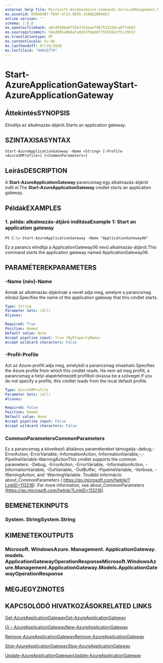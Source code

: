 ```yaml
---
external help file: Microsoft.WindowsAzure.Commands.ServiceManagement.Network.dll-Help.xml
ms.assetid: D50984B7-FD97-4713-8E56-1C06D2B008E3
online version: ''
schema: 2.0.0
ms.openlocfilehash: a01d59d6a0755b3763eaef9b7532326ca0ffd402
ms.sourcegitcommit: 56ed085a868afa8263f8eb0f755b5822f5c29532
ms.translationtype: MT
ms.contentlocale: hu-HU
ms.lasthandoff: 07/18/2020
ms.locfileid: "94015779"
---
```

# <span data-ttu-id="dbb8f-101">Start-AzureApplicationGateway</span><span class="sxs-lookup"><span data-stu-id="dbb8f-101">Start-AzureApplicationGateway</span></span>

## <span data-ttu-id="dbb8f-102">Áttekintés</span><span class="sxs-lookup"><span data-stu-id="dbb8f-102">SYNOPSIS</span></span>
<span data-ttu-id="dbb8f-103">Elindítja az alkalmazás-átjárót.</span><span class="sxs-lookup"><span data-stu-id="dbb8f-103">Starts an application gateway.</span></span>

## <span data-ttu-id="dbb8f-104">SZINTAXISA</span><span class="sxs-lookup"><span data-stu-id="dbb8f-104">SYNTAX</span></span>

```
Start-AzureApplicationGateway -Name <String> [-Profile <AzureSMProfile>] [<CommonParameters>]
```

## <span data-ttu-id="dbb8f-105">Leírás</span><span class="sxs-lookup"><span data-stu-id="dbb8f-105">DESCRIPTION</span></span>
<span data-ttu-id="dbb8f-106">A **Start-AzureApplicationGateway** parancsmag egy alkalmazás-átjárót indít el.</span><span class="sxs-lookup"><span data-stu-id="dbb8f-106">The **Start-AzureApplicationGateway** cmdlet starts an application gateway.</span></span>

## <span data-ttu-id="dbb8f-107">Példák</span><span class="sxs-lookup"><span data-stu-id="dbb8f-107">EXAMPLES</span></span>

### <span data-ttu-id="dbb8f-108">1. példa: alkalmazás-átjáró indítása</span><span class="sxs-lookup"><span data-stu-id="dbb8f-108">Example 1: Start an application gateway</span></span>
```
PS C:\> Start-AzureApplicationGateway -Name "ApplicationGateway06"
```

<span data-ttu-id="dbb8f-109">Ez a parancs elindítja a ApplicationGateway06 nevű alkalmazás-átjárót.</span><span class="sxs-lookup"><span data-stu-id="dbb8f-109">This command starts the application gateway named ApplicationGateway06.</span></span>

## <span data-ttu-id="dbb8f-110">PARAMÉTEREK</span><span class="sxs-lookup"><span data-stu-id="dbb8f-110">PARAMETERS</span></span>

### <span data-ttu-id="dbb8f-111">-Name (név)</span><span class="sxs-lookup"><span data-stu-id="dbb8f-111">-Name</span></span>
<span data-ttu-id="dbb8f-112">Annak az alkalmazás-átjárónak a nevét adja meg, amelyre a parancsmag elindul.</span><span class="sxs-lookup"><span data-stu-id="dbb8f-112">Specifies the name of the application gateway that this cmdlet starts.</span></span>

```yaml
Type: String
Parameter Sets: (All)
Aliases: 

Required: True
Position: Named
Default value: None
Accept pipeline input: True (ByPropertyName)
Accept wildcard characters: False
```

### <span data-ttu-id="dbb8f-113">-Profil</span><span class="sxs-lookup"><span data-stu-id="dbb8f-113">-Profile</span></span>
<span data-ttu-id="dbb8f-114">Azt az Azure-profilt adja meg, amelyből a parancsmag olvasható.</span><span class="sxs-lookup"><span data-stu-id="dbb8f-114">Specifies the Azure profile from which this cmdlet reads.</span></span> <span data-ttu-id="dbb8f-115">Ha nem ad meg profilt, a parancsmag a helyi alapértelmezett profilból olvassa be a szöveget.</span><span class="sxs-lookup"><span data-stu-id="dbb8f-115">If you do not specify a profile, this cmdlet reads from the local default profile.</span></span>

```yaml
Type: AzureSMProfile
Parameter Sets: (All)
Aliases: 

Required: False
Position: Named
Default value: None
Accept pipeline input: False
Accept wildcard characters: False
```

### <span data-ttu-id="dbb8f-116">CommonParameters</span><span class="sxs-lookup"><span data-stu-id="dbb8f-116">CommonParameters</span></span>
<span data-ttu-id="dbb8f-117">Ez a parancsmag a következő általános paramétereket támogatja:-debug,-ErrorAction,-ErrorVariable,-InformationAction,-InformationVariable,-,-PipelineVariable-WarningAction</span><span class="sxs-lookup"><span data-stu-id="dbb8f-117">This cmdlet supports the common parameters: -Debug, -ErrorAction, -ErrorVariable, -InformationAction, -InformationVariable, -OutVariable, -OutBuffer, -PipelineVariable, -Verbose, -WarningAction, and -WarningVariable.</span></span> <span data-ttu-id="dbb8f-118">További információ: about_CommonParameters ( https://go.microsoft.com/fwlink/?LinkID=113216) .</span><span class="sxs-lookup"><span data-stu-id="dbb8f-118">For more information, see about_CommonParameters (https://go.microsoft.com/fwlink/?LinkID=113216).</span></span>

## <span data-ttu-id="dbb8f-119">BEMENETEK</span><span class="sxs-lookup"><span data-stu-id="dbb8f-119">INPUTS</span></span>

### <span data-ttu-id="dbb8f-120">System. String</span><span class="sxs-lookup"><span data-stu-id="dbb8f-120">System.String</span></span>

## <span data-ttu-id="dbb8f-121">KIMENETEK</span><span class="sxs-lookup"><span data-stu-id="dbb8f-121">OUTPUTS</span></span>

### <span data-ttu-id="dbb8f-122">Microsoft. WindowsAzure. Management. ApplicationGateway. models. ApplicationGatewayOperationResponse</span><span class="sxs-lookup"><span data-stu-id="dbb8f-122">Microsoft.WindowsAzure.Management.ApplicationGateway.Models.ApplicationGatewayOperationResponse</span></span>

## <span data-ttu-id="dbb8f-123">MEGJEGYZI</span><span class="sxs-lookup"><span data-stu-id="dbb8f-123">NOTES</span></span>

## <span data-ttu-id="dbb8f-124">KAPCSOLÓDÓ HIVATKOZÁSOK</span><span class="sxs-lookup"><span data-stu-id="dbb8f-124">RELATED LINKS</span></span>

[<span data-ttu-id="dbb8f-125">Get-AzureApplicationGateway</span><span class="sxs-lookup"><span data-stu-id="dbb8f-125">Get-AzureApplicationGateway</span></span>](./Get-AzureApplicationGateway.md)

[<span data-ttu-id="dbb8f-126">Új – AzureApplicationGateway</span><span class="sxs-lookup"><span data-stu-id="dbb8f-126">New-AzureApplicationGateway</span></span>](./New-AzureApplicationGateway.md)

[<span data-ttu-id="dbb8f-127">Remove-AzureApplicationGateway</span><span class="sxs-lookup"><span data-stu-id="dbb8f-127">Remove-AzureApplicationGateway</span></span>](./Remove-AzureApplicationGateway.md)

[<span data-ttu-id="dbb8f-128">Stop-AzureApplicationGateway</span><span class="sxs-lookup"><span data-stu-id="dbb8f-128">Stop-AzureApplicationGateway</span></span>](./Stop-AzureApplicationGateway.md)

[<span data-ttu-id="dbb8f-129">Update-AzureApplicationGateway</span><span class="sxs-lookup"><span data-stu-id="dbb8f-129">Update-AzureApplicationGateway</span></span>](./Update-AzureApplicationGateway.md)


